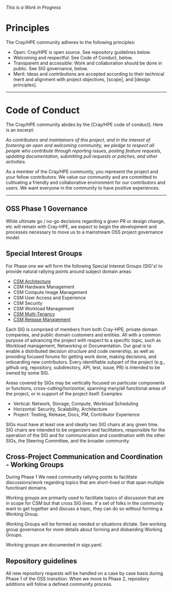 *This is a Work in Progress*

# Principles

The Cray/HPE community adheres to the following principles:
* Open: Cray/HPE is open source. See repository guidelines below.
* Welcoming and respectful: See Code of Conduct, below.
* Transparent and accessible: Work and collaboration should be done in public. See SIG governance, below.
* Merit: Ideas and contributions are accepted according to their technical merit and alignment with project objectives, [scope], and [design principles].

****

# Code of Conduct

The Cray/HPE community abides by the [Cray/HPE code of conduct]. Here is an excerpt:

_As contributors and maintainers of this project, and in the interest of fostering an open and welcoming community, we pledge to respect all people who contribute through reporting issues, posting feature requests, updating documentation, submitting pull requests or patches, and other activities._

As a member of the Cray/HPE community, you represent the project and your fellow contributors.
We value our community and are committed to cultivating a friendly and collaborative
environment for our contributors and users. We want everyone in the community to have
positive experiences.

****

## OSS Phase 1 Governance

While ultimate go / no-go decisions regarding a given PR or design change, etc will remain with Cray-HPE, we expect to begin the development and processes necessary to move us to a mainstream OSS project governance model.

## Special Interest  Groups
For Phase one we will form the following Special Interest Groups (SIG's) to provide natural rallying points around subject domain areas:

- [CSM Architecture](sig-CSM-Architecture/README.md)
- CSM Hardware Management
- CSM Compute Image Management
- CSM User Access and Experience
- CSM Security
- CSM Workload Management
- [CSM Multi-Tenancy](sig-CSM-Multi-Tenancy/README.md)
- [CSM Release Management](sig-CSM-Release-Management/README.md)

Each SIG is comprised of members from both Cray-HPE, private domain companies, and public domain customers and entities. All with a common purpose of advancing the project with respect to a specific topic, such as Workload management, Networking or Documentation. Our goal is to enable a distributed decision structure and code ownership, as well as providing focused forums for getting work done, making decisions, and onboarding new contributors. Every identifiable subpart of the project (e.g., github org, repository, subdirectory, API, test, issue, PR) is intended to be owned by some SIG.

Areas covered by SIGs may be vertically focused on particular components or functions, cross-cutting/horizontal, spanning many/all functional areas of the project, or in support of the project itself. Examples:

- Vertical: Network, Storage, Compute, Workload Scheduling
- Horizontal: Security, Scalability, Architecture
- Project: Testing, Release, Docs, PM, Contributor Experience

SIGs must have at least one and ideally two SIG chairs at any given time. SIG chairs are intended to be organizers and facilitators, responsible for the operation of the SIG and for communication and coordination with the other SIGs, the Steering Committee, and the broader community.

## Cross-Project Communication and Coordination - Working Groups

During Phase 1 We need community rallying points to facilitate discussions/work regarding topics that are short-lived or that span multiple functioanl domains.

Working groups are primarily used to facilitate topics of discussion that are in scope for CSM but that cross SIG lines. If a set of folks in the community want to get together and discuss a topic, they can do so without forming a Working Group.

Working Groups will be formed as needed or situations dictate. See working group governance for more details about forming and disbanding Working Groups. 

Working groups are documented in sigs.yaml.

## Repository guidelines
All new repository requests will be handled on a case by case basis during Phase 1 of the OSS transition. When we move to Phase 2, repository additions will follow a defined community process.

